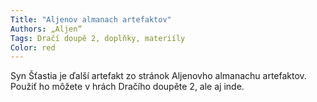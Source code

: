 ```yaml
---
Title: "Aljenov almanach artefaktov"
Authors: „Aljen“
Tags: Dračí doupě 2, doplňky, materiíly
Color: red
---
```

Syn Šťastia je ďalší artefakt zo stránok Aljenovho
almanachu artefaktov. Použiť ho môžete v
hrách Dračího doupěte 2, ale aj inde.
